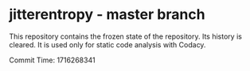 # jitterentropy - master branch

This repository contains the frozen state of the repository.
Its history is cleared. It is used only for static code
analysis with Codacy.

Commit Time: 1716268341